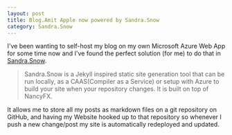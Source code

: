 ```yaml
---
layout: post
title: Blog.Amit Apple now powered by Sandra.Snow
category: Sandra.Snow
---
```


I've been wanting to self-host my blog on my own Microsoft Azure Web App for some time now and I've found the perfect solution (for me) to do that in [Sandra.Snow](https://github.com/Sandra/Sandra.Snow).

> Sandra.Snow is a Jekyll inspired static site generation tool that can be run locally, as a CAAS(Compiler as a Service) or setup with Azure to build your site when your repository changes. It is built on top of NancyFX.

It allows me to store all my posts as markdown files on a git repository on GitHub, and having my Website hooked up to that repository so whenever I push a new change/post my site is automatically redeployed and updated.
